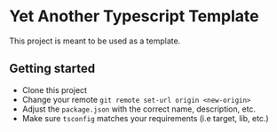 # Yet Another Typescript Template

This project is meant to be used as a template. 

## Getting started

- Clone this project
- Change your remote `git remote set-url origin <new-origin>`
- Adjust the `package.json` with the correct name, description, etc.
- Make sure `tsconfig` matches your requirements (i.e target, lib, etc.)
